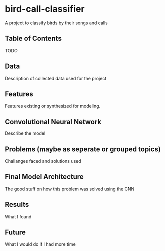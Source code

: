 # bird-call-classifier
A project to classify birds by their songs and calls

## Table of Contents
TODO

## Data
Description of collected data used for the project

## Features 
Features existing or synthesized for modeling.

## Convolutional Neural Network

Describe the model

## Problems (maybe as seperate or grouped topics)
Challanges faced and solutions used

## Final Model Architecture

The good stuff on how this problem was solved using the CNN

## Results

What I found

## Future

What I would do if I had more time
